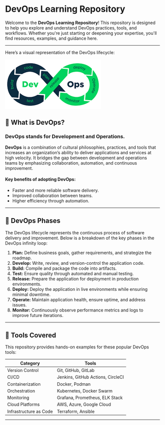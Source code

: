 # DevOps Learning Repository

Welcome to the **DevOps Learning Repository**! This repository is designed to help you explore and understand DevOps practices, tools, and workflows. Whether you're just starting or deepening your expertise, you'll find resources, examples, and guidance here.

--- 
Here’s a visual representation of the DevOps lifecycle:  

![DevOps Lifecycle](./assets/devops-lifecycle.png)  


## 🚀 What is DevOps?  
### **DevOps stands for Development and Operations.**  

**DevOps** is a combination of cultural philosophies, practices, and tools that increases an organization’s ability to deliver applications and services at high velocity. It bridges the gap between development and operations teams by emphasizing collaboration, automation, and continuous improvement.  

#### Key benefits of adopting DevOps:  
- Faster and more reliable software delivery.  
- Improved collaboration between teams.  
- Higher efficiency through automation.

---

## 🔄 DevOps Phases

The DevOps lifecycle represents the continuous process of software delivery and improvement. Below is a breakdown of the key phases in the DevOps infinity loop:

1. **Plan:** Define business goals, gather requirements, and strategize the roadmap.
2. **Develop:** Write, review, and version-control the application code.
3. **Build:** Compile and package the code into artifacts.
4. **Test:** Ensure quality through automated and manual testing.
5. **Release:** Prepare the application for deployment in production environments.
6. **Deploy:** Deploy the application in live environments while ensuring minimal downtime.
7. **Operate:** Maintain application health, ensure uptime, and address issues.
8. **Monitor:** Continuously observe performance metrics and logs to improve future iterations.

---

## 🌟 Tools Covered  

This repository provides hands-on examples for these popular DevOps tools:  

| **Category**       | **Tools**                     |  
|---------------------|-------------------------------|  
| Version Control     | Git, GitHub, GitLab          |  
| CI/CD              | Jenkins, GitHub Actions, CircleCI |  
| Containerization    | Docker, Podman               |  
| Orchestration       | Kubernetes, Docker Swarm     |  
| Monitoring          | Grafana, Prometheus, ELK Stack |  
| Cloud Platforms     | AWS, Azure, Google Cloud     |  
| Infrastructure as Code | Terraform, Ansible         |  

---
